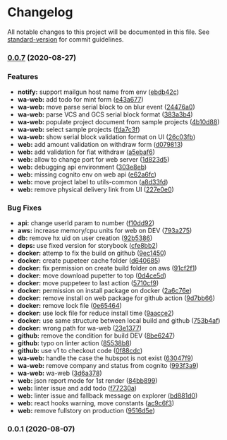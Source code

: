 # Changelog

All notable changes to this project will be documented in this file. See [standard-version](https://github.com/conventional-changelog/standard-version) for commit guidelines.

### [0.0.7](https://github.com/aircarbon/ac-monorepo2/compare/v0.0.9...v0.0.7) (2020-08-27)

### Features

- **notify:** support mailgun host name from env ([ebdb42c](https://github.com/aircarbon/ac-monorepo2/commit/ebdb42cab062893675872e17778cc4e540ab9de1))
- **wa-web:** add todo for mint form ([e43a677](https://github.com/aircarbon/ac-monorepo2/commit/e43a6772093651a4f64fb5b69268f31652366347))
- **wa-web:** move parse serial block to on blur event ([24476a0](https://github.com/aircarbon/ac-monorepo2/commit/24476a0555480eb802601ace490c008f3d73cbb4))
- **wa-web:** parse VCS and GCS serial block format ([383a3b4](https://github.com/aircarbon/ac-monorepo2/commit/383a3b4ba9df0dc13101ad362cf0a09e1a909ad8))
- **wa-web:** populate project document from sample projects ([4b10d88](https://github.com/aircarbon/ac-monorepo2/commit/4b10d881abaae80147c302931eb0093a148e6c51))
- **wa-web:** select sample projects ([fda7c3f](https://github.com/aircarbon/ac-monorepo2/commit/fda7c3f96cda93e64cd850fe18d521cc8f734cd5))
- **wa-web:** show serial block validation format on UI ([26c03fb](https://github.com/aircarbon/ac-monorepo2/commit/26c03fb271392d6bc9fb5f3c41dc42d54b359e55))
- **web:** add amount validation on withdraw form ([d079813](https://github.com/aircarbon/ac-monorepo2/commit/d07981368ea83f63fb42ce49c14433a3c0ec2291))
- **web:** add validation for fiat withdraw ([a5ebaf6](https://github.com/aircarbon/ac-monorepo2/commit/a5ebaf629112b327455cac79162e4100b51e8825))
- **web:** allow to change port for web server ([1d823d5](https://github.com/aircarbon/ac-monorepo2/commit/1d823d5d2af2a0a444a5962e4fa0d4956a1f05dc))
- **web:** debugging api environment ([303e8eb](https://github.com/aircarbon/ac-monorepo2/commit/303e8eba591d17e3817ebb5b390a0f41d6329c30))
- **web:** missing cognito env on web api ([e62a6fc](https://github.com/aircarbon/ac-monorepo2/commit/e62a6fc906ba69022541805bfef323a405c2fb8f))
- **web:** move project label to utils-common ([a8d33fd](https://github.com/aircarbon/ac-monorepo2/commit/a8d33fd82d410e1e029eed769d976115d391ff81))
- **web:** remove physical delivery link from UI ([227e0e0](https://github.com/aircarbon/ac-monorepo2/commit/227e0e0f595457e902a09cef3c85c9b229ba867c))

### Bug Fixes

- **api:** change userId param to number ([f10dd92](https://github.com/aircarbon/ac-monorepo2/commit/f10dd929408aea7a4b8fbed7665feb6dcaa63e61))
- **aws:** increase memory/cpu units for web on DEV ([793a275](https://github.com/aircarbon/ac-monorepo2/commit/793a2756ebaa377ac76232d28414b924861217d1))
- **db:** remove hx uid on user creation ([92b5386](https://github.com/aircarbon/ac-monorepo2/commit/92b53868f522ce026498c1d54907d1344f4c888b))
- **deps:** use fixed version for storybook ([cfe8bb2](https://github.com/aircarbon/ac-monorepo2/commit/cfe8bb2dfb8f667f613b3b0a4576d9d2f1a4af6f))
- **docker:** attemp to fix the build on github ([9ec1450](https://github.com/aircarbon/ac-monorepo2/commit/9ec145052624761a5ffc760c0788001cc76cf999))
- **docker:** create pupeteer cache folder ([d640685](https://github.com/aircarbon/ac-monorepo2/commit/d64068518e0ed11c16584c964a403e6e277ff12d))
- **docker:** fix permission on create build folder on aws ([91cf2f1](https://github.com/aircarbon/ac-monorepo2/commit/91cf2f1e0a57b18b411399450c5e9bf71c5bfe7e))
- **docker:** move download pupetter to top ([0d4ce5d](https://github.com/aircarbon/ac-monorepo2/commit/0d4ce5d1a32ada5b05acd2267659ebd58c4a1913))
- **docker:** move puppeteer to last action ([5710cf9](https://github.com/aircarbon/ac-monorepo2/commit/5710cf9540aa636f68a1c869ba51d9ee15a58057))
- **docker:** permission on install package on docker ([2a6c76e](https://github.com/aircarbon/ac-monorepo2/commit/2a6c76eb2b730c449a48793d8a9275cfcd9d7ead))
- **docker:** remove install on web package for github action ([9d7bb66](https://github.com/aircarbon/ac-monorepo2/commit/9d7bb66495498f7fed73b23e9de448ebf6eb6bca))
- **docker:** remove lock file ([0e65464](https://github.com/aircarbon/ac-monorepo2/commit/0e654641d3a7b74e717884ae65ab52de546b98b8))
- **docker:** use lock file for reduce install time ([9aacce2](https://github.com/aircarbon/ac-monorepo2/commit/9aacce2531f790ab1b2c84928ddda626d9a930ae))
- **docker:** use same structure between local build and github ([753b4af](https://github.com/aircarbon/ac-monorepo2/commit/753b4af8b67cebe7561c83d12f32d840e1049d62))
- **docker:** wrong path for wa-web ([23e1377](https://github.com/aircarbon/ac-monorepo2/commit/23e1377b3fc718139afeb7570f98ca0086ab2dc3))
- **github:** remove the condition for build DEV ([8be6247](https://github.com/aircarbon/ac-monorepo2/commit/8be624750a6642c77147ad713813e355de63f7d1))
- **github:** typo on linter action ([85538b8](https://github.com/aircarbon/ac-monorepo2/commit/85538b8528da20e89498e1dd190da0ddb4d4da36))
- **github:** use v1 to checkout code ([0f88cdc](https://github.com/aircarbon/ac-monorepo2/commit/0f88cdc285c745c140d1652e7cde8795e31f7c9e))
- **wa-web:** handle the case the hubspot is not exist ([63047f9](https://github.com/aircarbon/ac-monorepo2/commit/63047f9cbeb7c0eb40bfcf7f691d55227de8c0df))
- **wa-web:** remove company and status from cognito ([993f3a9](https://github.com/aircarbon/ac-monorepo2/commit/993f3a987489ef0aec7bb184a896824433ee95f7))
- **wa-web:** wa-web ([3d6a378](https://github.com/aircarbon/ac-monorepo2/commit/3d6a37886f2a338db41b11a13ece76a0367ddfe6))
- **web:** json report mode for 1st render ([84bb899](https://github.com/aircarbon/ac-monorepo2/commit/84bb89989a5c830045e6f25e92a61b15380e055f))
- **web:** linter issue and add todo ([f77230a](https://github.com/aircarbon/ac-monorepo2/commit/f77230a1bfe03e0bfe0017f6e92b947ccac32ba6))
- **web:** linter issue and fallback message on explorer ([bd881d0](https://github.com/aircarbon/ac-monorepo2/commit/bd881d0890877ae06df2990acd47e637062d7622))
- **web:** react hooks warning, move constants ([ac9c6f3](https://github.com/aircarbon/ac-monorepo2/commit/ac9c6f3a35152f882f957eeb209bc60b0e98ea56))
- **web:** remove fullstory on production ([9516d5e](https://github.com/aircarbon/ac-monorepo2/commit/9516d5e9c34a3551786146024973b82c1dd31edc))

### 0.0.1 (2020-08-07)
